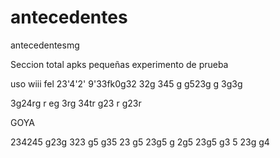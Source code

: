 # antecedentes
antecedentesmg

Seccion total apks pequeñas
experimento de prueba

uso wiii
fel 23'4'2' 9'33fk0g32 
32g
345
g 
g523g
g
3g3g



3g24rg
r
eg
3rg
34tr g23 r
g23r
 
 
  GOYA
  
  234245  g23g
  323 g5
  g35
  23 g5
  23g5
   g
    2g5
    23g5 
    g3 5
    23g 
    g4 
